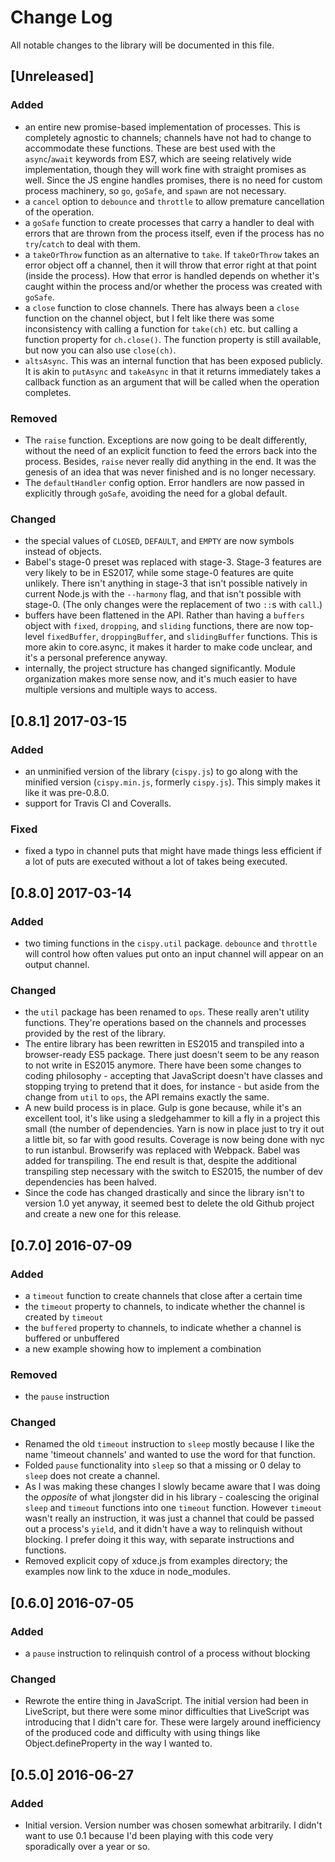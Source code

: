 # Change Log

All notable changes to the library will be documented in this file.

## [Unreleased]
### Added
- an entire new promise-based implementation of processes. This is completely agnostic to channels; channels have not had to change to accommodate these functions. These are best used with the `async`/`await` keywords from ES7, which are seeing relatively wide implementation, though they will work fine with straight promises as well. Since the JS engine handles promises, there is no need for custom process machinery, so `go`, `goSafe`, and `spawn` are not necessary.
- a `cancel` option to `debounce` and `throttle` to allow premature cancellation of the operation.
- a `goSafe` function to create processes that carry a handler to deal with errors that are thrown from the process itself, even if the process has no `try`/`catch` to deal with them.
- a `takeOrThrow` function as an alternative to `take`. If `takeOrThrow` takes an error object off a channel, then it will throw that error right at that point (inside the process). How that error is handled depends on whether it's caught within the process and/or whether the process was created with `goSafe`.
- a `close` function to close channels. There has always been a `close` function on the channel object, but I felt like there was some inconsistency with calling a function for `take(ch)` etc. but calling a function property for `ch.close()`. The function property is still available, but now you can also use `close(ch)`.
- `altsAsync`. This was an internal function that has been exposed publicly. It is akin to `putAsync` and `takeAsync` in that it returns immediately takes a callback function as an argument that will be called when the operation completes.

### Removed
- The `raise` function. Exceptions are now going to be dealt differently, without the need of an explicit function to feed the errors back into the process. Besides, `raise` never really did anything in the end. It was the genesis of an idea that was never finished and is no longer necessary.
- The `defaultHandler` config option. Error handlers are now passed in explicitly through `goSafe`, avoiding the need for a global default.

### Changed
- the special values of `CLOSED`, `DEFAULT`, and `EMPTY` are now symbols instead of objects.
- Babel's stage-0 preset was replaced with stage-3. Stage-3 features are very likely to be in ES2017, while some stage-0 features are quite unlikely. There isn't anything in stage-3 that isn't possible natively in current Node.js with the `--harmony` flag, and that isn't possible with stage-0. (The only changes were the replacement of two `::`s with `call`.)
- buffers have been flattened in the API. Rather than having a `buffers` object with `fixed`, `dropping`, and `sliding` functions, there are now top-level `fixedBuffer`, `droppingBuffer`, and `slidingBuffer` functions. This is more akin to core.async, it makes it harder to make code unclear, and it's a personal preference anyway.
- internally, the project structure has changed significantly. Module organization makes more sense now, and it's much easier to have multiple versions and multiple ways to access.

## [0.8.1] 2017-03-15
### Added
- an unminified version of the library (`cispy.js`) to go along with the minified version (`cispy.min.js`, formerly `cispy.js`). This simply makes it like it was pre-0.8.0.
- support for Travis CI and Coveralls.

### Fixed
- fixed a typo in channel puts that might have made things less efficient if a lot of puts are executed without a lot of takes being executed.

## [0.8.0] 2017-03-14
### Added
- two timing functions in the `cispy.util` package. `debounce` and `throttle` will control how often values put onto an input channel will appear on an output channel.

### Changed
- the `util` package has been renamed to `ops`. These really aren't utility functions. They're operations based on the channels and processes provided by the rest of the library.
- The entire library has been rewritten in ES2015 and transpiled into a browser-ready ES5 package. There just doesn't seem to be any reason to not write in ES2015 anymore. There have been some changes to coding philosophy - accepting that JavaScript doesn't have classes and stopping trying to pretend that it does, for instance - but aside from the change from `util` to `ops`, the API remains exactly the same.
- A new build process is in place. Gulp is gone because, while it's an excellent tool, it's like using a sledgehammer to kill a fly in a project this small (the number of dependencies. Yarn is now in place just to try it out a little bit, so far with good results. Coverage is now being done with nyc to run istanbul. Browserify was replaced with Webpack. Babel was added for transpiling. The end result is that, despite the additional transpiling step necessary with the switch to ES2015, the number of dev dependencies has been halved.
- Since the code has changed drastically and since the library isn't to version 1.0 yet anyway, it seemed best to delete the old Github project and create a new one for this release.

## [0.7.0] 2016-07-09
### Added
- a `timeout` function to create channels that close after a certain time
- the `timeout` property to channels, to indicate whether the channel is created by `timeout`
- the `buffered` property to channels, to indicate whether a channel is buffered or unbuffered
- a new example showing how to implement a combination

### Removed
- the `pause` instruction

### Changed
- Renamed the old `timeout` instruction to `sleep` mostly because I like the name 'timeout channels' and wanted to use the word for that function.
- Folded `pause` functionality into `sleep` so that a missing or 0 delay to `sleep` does not create a channel.
- As I was making these changes I slowly became aware that I was doing the *opposite* of what jlongster did in his library - coalescing the original `sleep` and `timeout` functions into one `timeout` function. However `timeout` wasn't really an instruction, it was just a channel that could be passed out a process's `yield`, and it didn't have a way to relinquish without blocking. I prefer doing it this way, with separate instructions and functions.
- Removed explicit copy of xduce.js from examples directory; the examples now link to the xduce in node_modules.

## [0.6.0] 2016-07-05
### Added
- a `pause` instruction to relinquish control of a process without blocking

### Changed
- Rewrote the entire thing in JavaScript. The initial version had been in LiveScript, but there were some minor difficulties that LiveScript was introducing that I didn't care for. These were largely around inefficiency of the produced code and difficulty with using things like Object.defineProperty in the way I wanted to.

## [0.5.0] 2016-06-27
### Added
- Initial version. Version number was chosen somewhat arbitrarily. I didn't want to use 0.1 because I'd been playing with this code very sporadically over a year or so.
